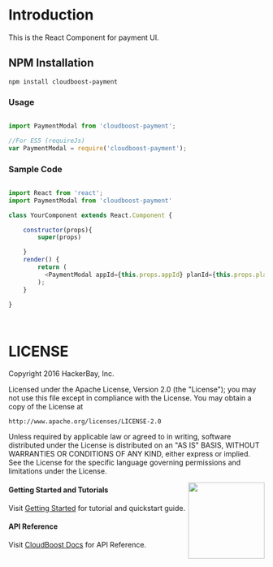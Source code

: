 # Introduction

This is the React Component for payment UI.

## NPM Installation
```
npm install cloudboost-payment
```

### Usage

``` js

import PaymentModal from 'cloudboost-payment';

//For ES5 (requireJs)
var PaymentModal = require('cloudboost-payment');

```

### Sample Code

``` js

import React from 'react';
import PaymentModal from 'cloudboost-payment'

class YourComponent extends React.Component {

    constructor(props){
        super(props)

    }
    render() {
        return (
          <PaymentModal appId={this.props.appId} planId={this.props.planId} show={this.state.showPaymnetModal} close={this.closePaymentModal}/>
        );
    }

}




```

# LICENSE

Copyright 2016 HackerBay, Inc.

Licensed under the Apache License, Version 2.0 (the "License");
you may not use this file except in compliance with the License.
You may obtain a copy of the License at

    http://www.apache.org/licenses/LICENSE-2.0

Unless required by applicable law or agreed to in writing, software
distributed under the License is distributed on an "AS IS" BASIS,
WITHOUT WARRANTIES OR CONDITIONS OF ANY KIND, either express or implied.
See the License for the specific language governing permissions and
limitations under the License.

<img align="right" height="150" src="https://cloud.githubusercontent.com/assets/5427704/7724257/b7f45d6c-ff0d-11e4-8f60-06024eaa1508.png">

#### Getting Started and Tutorials

Visit [Getting Started](https://tutorials.cloudboost.io) for tutorial and quickstart guide.


#### API Reference

Visit [CloudBoost Docs](http://docs.cloudboost.io) for API Reference.
